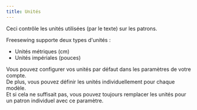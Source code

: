 ```yaml
---
title: Unités
---
```


Ceci contrôle les unités utilisées (par le texte) sur les patrons.

Freesewing supporte deux types d'unités :

 - Unités métriques (cm)
 - Unités impériales (pouces)

Vous pouvez configurer vos unités par défaut dans les paramètres de votre compte.  
De plus, vous pouvez définir les unités individuellement pour chaque modèle.  
Et si cela ne suffisait pas, vous pouvez toujours remplacer les unités pour un patron individuel avec ce paramètre.
